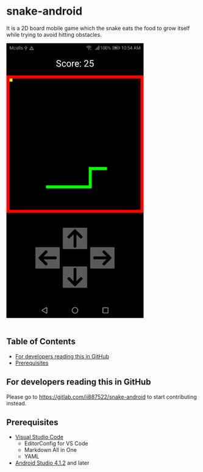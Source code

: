 # snake-android
It is a 2D board mobile game which the snake eats the food to grow itself while trying to avoid hitting obstacles.

<img src="docs/game-screen.jpg" alt="Game Screen" width="360" /><br /><br />

## Table of Contents
- [For developers reading this in GitHub](https://gitlab.com/ii887522/snake-android#for-developers-reading-this-in-github)
- [Prerequisites](https://gitlab.com/ii887522/snake-android#prerequisites)

## For developers reading this in GitHub
Please go to https://gitlab.com/ii887522/snake-android to start contributing instead.

## Prerequisites
- [Visual Studio Code](https://code.visualstudio.com/)
  - EditorConfig for VS Code
  - Markdown All in One
  - YAML
- [Android Studio 4.1.2](https://developer.android.com/studio) and later
